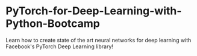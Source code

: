 # PyTorch-for-Deep-Learning-with-Python-Bootcamp


Learn how to create state of the art neural networks for deep learning with Facebook's PyTorch Deep Learning library!
